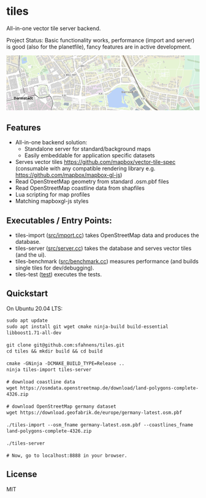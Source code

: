 # tiles

All-in-one vector tile server backend.

Project Status: Basic functionality works, performance (import and server) is good (also for the planetfile), fancy features are in active development.

![Style Example](https://raw.githubusercontent.com/sfahnens/tiles/screenshot/screenshot.png)

## Features

* All-in-one backend solution:
  * Standalone server for standard/background maps
  * Easily embeddable for application specific datasets
* Serves vector tiles https://github.com/mapbox/vector-tile-spec (consumable with any compatible rendering library e.g. https://github.com/mapbox/mapbox-gl-js)
* Read OpenStreetMap geometry from standard .osm.pbf files
* Read OpenStreetMap coastline data from shapfiles
* Lua scripting for map profiles
* Matching mapboxgl-js styles

## Executables / Entry Points:
* tiles-import ([src/import.cc](src/import.cc)) takes OpenStreetMap data and produces the database.
* tiles-server ([src/server.cc](src/server.cc)) takes the database and serves vector tiles (and the ui).
* tiles-benchmark ([src/benchmark.cc](src/benchmark.cc)) measures performance (and builds single tiles for dev/debugging).
* tiles-test ([test](test)) executes the tests.

## Quickstart

On Ubuntu 20.04 LTS:

```
sudo apt update
sudo apt install git wget cmake ninja-build build-essential libboost1.71-all-dev

git clone git@github.com:sfahnens/tiles.git
cd tiles && mkdir build && cd build

cmake -GNinja -DCMAKE_BUILD_TYPE=Release ..
ninja tiles-import tiles-server

# download coastline data
wget https://osmdata.openstreetmap.de/download/land-polygons-complete-4326.zip

# download OpenStreetMap germany dataset
wget https://download.geofabrik.de/europe/germany-latest.osm.pbf

./tiles-import --osm_fname germany-latest.osm.pbf --coastlines_fname land-polygons-complete-4326.zip

./tiles-server

# Now, go to localhost:8888 in your browser.
```

## License

MIT
